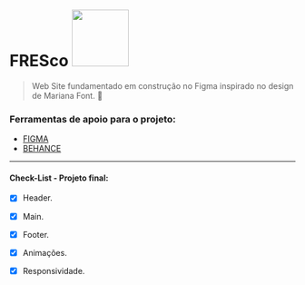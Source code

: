 # FRESco <img src="https://i.pinimg.com/originals/a9/c8/b8/a9c8b8bda377e08cfdaf21f988600592.gif" width="100px">

> Web Site fundamentado em construção no Figma inspirado no design de Mariana Font.
📝
### Ferramentas de apoio para o projeto: 
- [FIGMA](https://www.figma.com/file/2M0kF40LUvHffMfAWdnzhR/Comida?type=design&t=03CThTaU7ri0Xts8-0)
- [BEHANCE](https://www.behance.net/gallery/86256605/Fresco)


---------

#### Check-List - Projeto final:
- [x] Header.
- [x] Main.
- [x] Footer.
- [x] Animações.
- [x] Responsividade.

